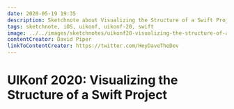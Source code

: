```yaml
---
date: 2020-05-19 19:35
description: Sketchnote about Visualizing the Structure of a Swift Project from UIKonf 2020 (online conference)
tags: sketchnote, iOS, uikonf, uikonf-20, swift
image: ../../images/sketchnotes/uikonf20-visualizing-the-structure-of-a-swift-project-small.jpg
contentCreator: David Piper
linkToContentCreator: https://twitter.com/HeyDaveTheDev
---
```


# UIKonf 2020: Visualizing the Structure of a Swift Project
